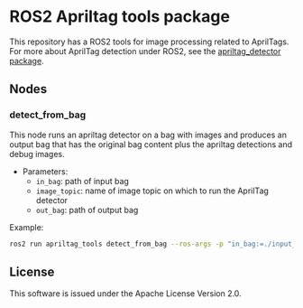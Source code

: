 # ROS2 Apriltag tools package

This repository has a ROS2 tools for image processing related to AprilTags. For more about AprilTag detection under ROS2, see the [apriltag_detector package](https://github.com/ros-misc-utilities/apriltag_detector).


## Nodes

### detect\_from\_bag

This node runs an apriltag detector on a bag with images and produces an output bag that has the original bag content plus the apriltag detections and debug images.

- Parameters:
    - ``in_bag``: path of input bag
    - ``image_topic``: name of image topic on which to run the AprilTag detector
    - ``out_bag``: path of output bag

Example:
```bash
ros2 run apriltag_tools detect_from_bag --ros-args -p "in_bag:=./input_bag" -p "image_topic:=/camera/image_raw" -p "out_bag:=./output_bag"
```

## License

This software is issued under the Apache License Version 2.0.
